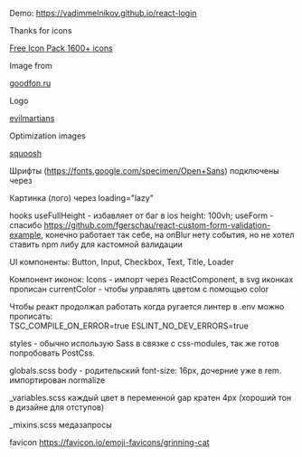 Demo: https://vadimmelnikov.github.io/react-login

Thanks for icons

[Free Icon Pack 1600+ icons](https://www.figma.com/community/file/886554014393250663)

Image from

[goodfon.ru](https://www.goodfon.ru/wallpaper/tuman-oblaka-neboskreb.html)

Logo

[evilmartians](https://evilmartians.com/)

Optimization images 

[squoosh](https://squoosh.app/)


Шрифты (https://fonts.google.com/specimen/Open+Sans) подключены через <link/>

Картинка (лого) через loading="lazy"

hooks
  useFullHeight - избавляет от баг в ios height: 100vh; 
  useForm - спасибо https://github.com/fgerschau/react-custom-form-validation-example, конечно работает так себе, на onBlur нету события, но не хотел ставить npm либу для кастомной валидации

UI компоненты: Button, Input, Checkbox, Text, Title, Loader

Компонент иконок: Icons - импорт через ReactComponent, в svg иконках прописан currentColor - чтобы управлять цветом с помощью color

Чтобы реакт продолжал работать когда ругается линтер в .env можно прописать:
<br>
TSC_COMPILE_ON_ERROR=true
ESLINT_NO_DEV_ERRORS=true


styles - обычно использую Sass в связке с css-modules, так же готов попробовать PostCss.

globals.scss 
  body - родительский font-size: 16px, дочерние уже в rem.
  импортирован normalize

_variables.scss
  каждый цвет в переменной
  gap кратен 4px (хороший тон в дизайне для отступов)

_mixins.scss медазапросы 

favicon https://favicon.io/emoji-favicons/grinning-cat